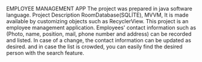 EMPLOYEE MANAGEMENT APP
The project was prepared in java software language.
Project Description RoomDatabase(SQLİTE), MVVM, It is made available by customizing objects such as RecyclerView. 
This project is an employee management application. Employees' contact information such as (Photo, name, position, mail, phone number and address) can be recorded and listed. In case of a change, the contact information can be updated as desired. and in case the list is crowded, you can easily find the desired person with the search feature.
